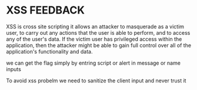# XSS FEEDBACK

XSS is cross site scripting it allows an attacker to masquerade as a victim user, to carry out any actions that the user is able to perform, and to access any of the user's data. If the victim user has privileged access within the application, then the attacker might be able to gain full control over all of the application's functionality and data.

we can get the flag simply by entring script or alert in message or name inputs

To avoid xss probelm we need to sanitize the client input and never trust it
